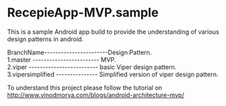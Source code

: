 # RecepieApp-MVP.sample


This is a sample Android app build to provide the understanding of various design patterns in 
android.

 BranchName-----------------------Design Pattern.\
 1.master ------------------------ MVP.\
 2.viper ------------------------- basic Viper design pattern.\
 3.vipersimplified --------------- Simplified version of viper design pattern.
 
 
To understand this project please follow the tutorial on http://www.vinodmorya.com/blogs/android-architecture-mvp/